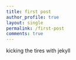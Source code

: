 ```yaml
---
title: first post
author_profile: true
layout: single
permalink: /first-post
comments: true
---
```


kicking the tires with jekyll
